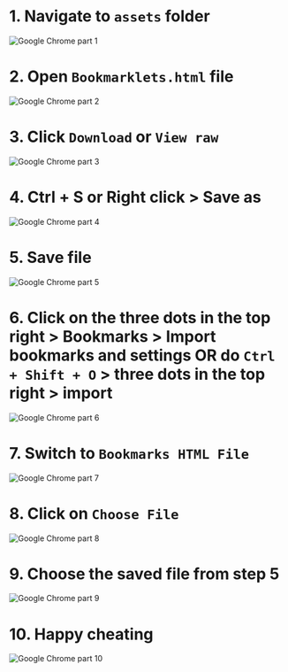 # 1. Navigate to `assets` folder

![Google Chrome part 1](</tutorial/chrome/part%20(1).png>)

# 2. Open `Bookmarklets.html` file

![Google Chrome part 2](</tutorial/chrome/part%20(2).png>)

# 3. Click `Download` or `View raw`

![Google Chrome part 3](</tutorial/chrome/part%20(3).png>)

# 4. Ctrl + S or Right click > Save as

![Google Chrome part 4](</tutorial/chrome/part%20(4).png>)

# 5. Save file

![Google Chrome part 5](</tutorial/chrome/part%20(5).png>)

# 6. Click on the three dots in the top right > Bookmarks > Import bookmarks and settings **OR** do `Ctrl + Shift + O` > three dots in the top right > import

![Google Chrome part 6](</tutorial/chrome/part%20(6).png>)

# 7. Switch to `Bookmarks HTML File`

![Google Chrome part 7](</tutorial/chrome/part%20(7).png>)

# 8. Click on `Choose File`

![Google Chrome part 8](</tutorial/chrome/part%20(8).png>)

# 9. Choose the saved file from step 5

![Google Chrome part 9](</tutorial/chrome/part%20(9).png>)

# 10. Happy cheating

![Google Chrome part 10](</tutorial/chrome/part%20(10).png>)
